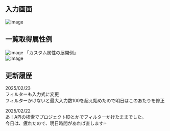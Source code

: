 ## 入力画面
![image](https://github.com/user-attachments/assets/5e324c19-57cc-439d-86e8-ebad4af7a025)
## 一覧取得属性例
![image](https://github.com/user-attachments/assets/2bb6a70b-a33c-4af0-86d4-63e6b8248b0d)
「カスタム属性の展開例」  
![image](https://github.com/user-attachments/assets/cd4a409c-491c-4156-be3e-d04c6b537eb3)

## 更新履歴 
2025/02/23  
フィルターも入力式に変更  
フィルターかけないと最大入力数100を超え始めたので明日はこのあたりを修正    

2025/02/22  
あ！APIの検索でプロジェクトIDとかでフィルターかけたままでした。  
今日は、疲れたので、明日時間があれば直します💦  
